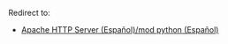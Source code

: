 Redirect to:

*   [Apache HTTP Server (Español)/mod python (Español)](/index.php/Apache_HTTP_Server_(Espa%C3%B1ol)/mod_python_(Espa%C3%B1ol) "Apache HTTP Server (Español)/mod python (Español)")